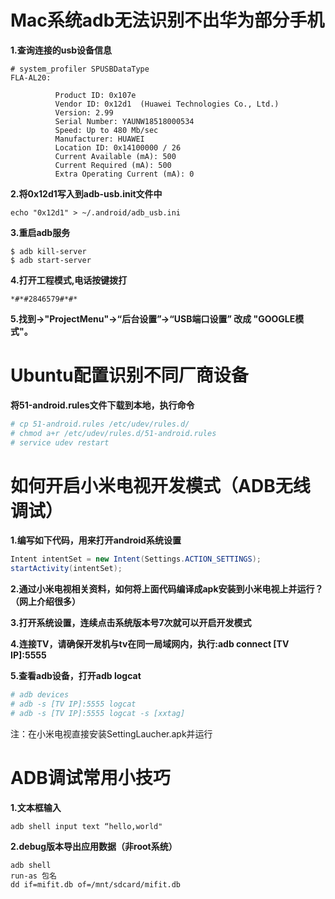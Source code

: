 # Mac系统adb无法识别不出华为部分手机
**1.查询连接的usb设备信息**
```
# system_profiler SPUSBDataType
FLA-AL20:

          Product ID: 0x107e
          Vendor ID: 0x12d1  (Huawei Technologies Co., Ltd.)
          Version: 2.99
          Serial Number: YAUNW18518000534
          Speed: Up to 480 Mb/sec
          Manufacturer: HUAWEI
          Location ID: 0x14100000 / 26
          Current Available (mA): 500
          Current Required (mA): 500
          Extra Operating Current (mA): 0
```
**2.将0x12d1写入到adb-usb.init文件中**
```
echo "0x12d1" > ~/.android/adb_usb.ini
```

**3.重启adb服务**
```
$ adb kill-server
$ adb start-server
```

**4.打开工程模式,电话按键拨打**
```
*#*#2846579#*#*
```
**5.找到->"ProjectMenu"->“后台设置”->“USB端口设置” 改成 "GOOGLE模式"。**


# Ubuntu配置识别不同厂商设备
**将51-android.rules文件下载到本地，执行命令**
```sh
# cp 51-android.rules /etc/udev/rules.d/
# chmod a+r /etc/udev/rules.d/51-android.rules
# service udev restart
```

# 如何开启小米电视开发模式（ADB无线调试）
**1.编写如下代码，用来打开android系统设置**
```java
Intent intentSet = new Intent(Settings.ACTION_SETTINGS);
startActivity(intentSet);
```

**2.通过小米电视相关资料，如何将上面代码编译成apk安装到小米电视上并运行？（网上介绍很多）**

**3.打开系统设置，连续点击系统版本号7次就可以开启开发模式**

**4.连接TV，请确保开发机与tv在同一局域网内，执行:adb connect [TV IP]:5555**

**5.查看adb设备，打开adb logcat**
```sh
# adb devices
# adb -s [TV IP]:5555 logcat
# adb -s [TV IP]:5555 logcat -s [xxtag]
```
注：在小米电视直接安装SettingLaucher.apk并运行

# ADB调试常用小技巧
**1.文本框输入**
```
adb shell input text “hello,world"
```

**2.debug版本导出应用数据（非root系统）**
```
adb shell
run-as 包名
dd if=mifit.db of=/mnt/sdcard/mifit.db
```

